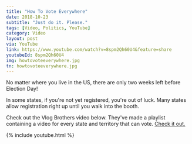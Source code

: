 ```yaml
---
title: "How To Vote Everywhere"
date: 2018-10-23
subtitle: "Just do it. Please."
tags: [Video, Politics, YouTube]
category: Video
layout: post
via: YouTube
link: https://www.youtube.com/watch?v=8spm2Qh60U4&feature=share
youtubeId: 8spm2Qh60U4
img: howtovoteeverywhere.jpg
tn: howtovoteeverywhere.jpg
---
```


No matter where you live in the US, there are only two weeks left before Election Day!

<!-- more -->
In some states, if you're not yet registered, you're out of luck. Many states allow registration right up until you walk into the booth.

Check out the Vlog Brothers video below. They've made a playlist containing a video for every state and territory that can vote. [Check it out.](https://www.youtube.com/channel/UC7SMwipBlDwBPEwxq8QD8sw)

{% include youtube.html %}
